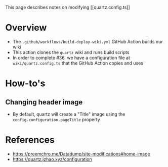 This page describes notes on modifying [[quartz.config.ts]]
# Overview
* The `.github/workflows/build-deploy-wiki.yml` GitHub Action builds our wiki
* This action clones the `quartz` wiki and runs build scripts
* In order to complete #36, we have a configuration file at `wiki/quartz.config.ts` that the GitHub Action copies and uses
# How-to's
## Changing header image
* By default, quartz will create a "Title" image using the `config.configuration.pageTitle` property
# References
* https://preemchro.me/Datadump/site-modifications#home-image
* https://quartz.jzhao.xyz/configuration